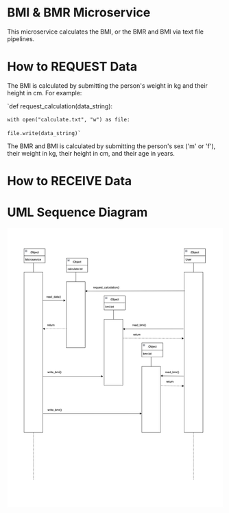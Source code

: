 # BMI & BMR Microservice

This microservice calculates the BMI, or the BMR and BMI via text file pipelines.

# How to REQUEST Data

The BMI is calculated by submitting the person's weight in kg and their height in cm.
For example:

`def request_calculation(data_string):

    with open("calculate.txt", "w") as file:
    
    file.write(data_string)`

The BMR and BMI is calculated by submitting the person's sex ('m' or 'f'), their weight in kg, their height in cm, and their age in years.

# How to RECEIVE Data

# UML Sequence Diagram

![BMI & BMR Microservice UML Sequence Diagram](https://github.com/mzrithm/cs361_assignment_8/blob/ced4b5abdc9c506c16ff49d1698503ce3ebf085f/MicroserviceUML.png)

